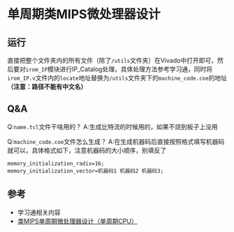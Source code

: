 # 单周期类MIPS微处理器设计

## 运行

直接把整个文件夹内的所有文件（除了`/utils`文件夹）在Vivado中打开即可，然后要对`irom_IP`模块进行IP_Catalog处理，具体处理方法参考学习通，同时将`irom_IP.v`文件内的`locate`地址替换为`/utils`文件夹下的`machine_code.coe`的地址 **（注意：路径不能有中文名）**

## Q&A

Q:`name.tcl`文件干啥用的？
A:生成比特流的时候用的，如果不烧到板子上没用

Q:`machine_code.coe`文件怎么生成？
A:在生成机器码后直接按照格式填写机器码就可以，具体格式如下，注意机器码的大小顺序，别填反了

```coe
memory_initialization_radix=16;
memory_initialization_vector=机器码1 机器码2 机器码3;
```

## 参考

- 学习通相关内容
- [类MIPS单周期微处理器设计（单周期CPU）](https://blog.csdn.net/antonioxv/article/details/116379458)
